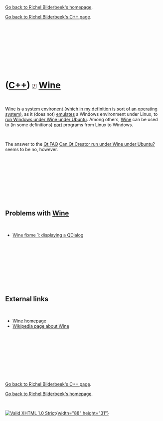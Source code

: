 [Go back to Richel Bilderbeek's homepage](index.htm).

[Go back to Richel Bilderbeek's C++ page](Cpp.htm).

 

 

 

 

 

([C++](Cpp.htm)) ![Wine](PicWine.png) [Wine](CppWine.htm)
=========================================================

 

[Wine](CppWine.htm) is a [system environent (which in my definition is
sort of an operating system)](CppOs.htm), as it (does not)
[emulates](CppEmulate.htm) a Windows environment under Linux, to [run
Windows under Wine under Ubuntu](CppWineUbuntu.htm). Among others,
[Wine](CppWine.htm) can be used to (in some definitions)
[port](CppPort.htm) programs from Linux to Windows.

 

The answer to the [Qt FAQ](CppQtFaq.htm) [Can Qt Creator run under Wine
under Ubuntu?](CppQtCreatorWineUbuntu.htm) seems to be no, however.

 

 

 

 

 

Problems with [Wine](CppWine.htm)
---------------------------------

 

-   [Wine fixme 1: displaying a QDialog](CppWineFixme1.htm)

 

 

 

 

 

External links
--------------

 

-   [Wine homepage](http://www.winehq.org)
-   [Wikipedia page about
    Wine](http://en.wikipedia.org/wiki/Wine_%28software%29)

 

 

 

 

 

[Go back to Richel Bilderbeek's C++ page](Cpp.htm).

[Go back to Richel Bilderbeek's homepage](index.htm).

 

[![Valid XHTML 1.0 Strict](valid-xhtml10.png){width="88"
height="31"}](http://validator.w3.org/check?uri=referer)
